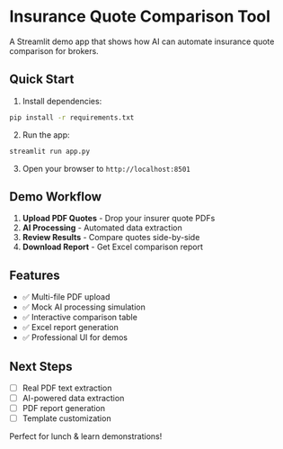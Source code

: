 # Insurance Quote Comparison Tool

A Streamlit demo app that shows how AI can automate insurance quote comparison for brokers.

## Quick Start

1. Install dependencies:
```bash
pip install -r requirements.txt
```

2. Run the app:
```bash
streamlit run app.py
```

3. Open your browser to `http://localhost:8501`

## Demo Workflow

1. **Upload PDF Quotes** - Drop your insurer quote PDFs
2. **AI Processing** - Automated data extraction 
3. **Review Results** - Compare quotes side-by-side
4. **Download Report** - Get Excel comparison report

## Features

- ✅ Multi-file PDF upload
- ✅ Mock AI processing simulation  
- ✅ Interactive comparison table
- ✅ Excel report generation
- ✅ Professional UI for demos

## Next Steps

- [ ] Real PDF text extraction
- [ ] AI-powered data extraction
- [ ] PDF report generation
- [ ] Template customization

Perfect for lunch & learn demonstrations!